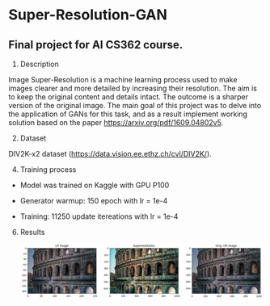 # Super-Resolution-GAN

## Final project for AI CS362 course.

1. Description

Image Super-Resolution is a machine learning process used to make images
clearer and more detailed by increasing their resolution. The aim is to keep
the original content and details intact. The outcome is a sharper version
of the original image. The main goal of this project was to delve into the application of GANs 
for this task, and as a result implement working solution based on the paper https://arxiv.org/pdf/1609.04802v5.

2. Dataset

DIV2K-x2 dataset (https://data.vision.ee.ethz.ch/cvl/DIV2K/).

4. Training process

* Model was trained on Kaggle with GPU P100

* Generator warmup: 150 epoch with lr = 1e-4

* Training: 11250 update itereations with lr = 1e-4

6. Results

   <p align="center"><img src="assets/result.PNG" width="480"\></p>
